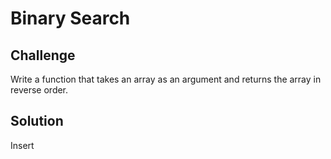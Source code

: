# Binary Search

## Challenge
<!-- Description of the challenge -->
Write a function that takes an array as an argument and returns the array in reverse order.
## Solution
<!-- Embedded whiteboard image -->
Insert
